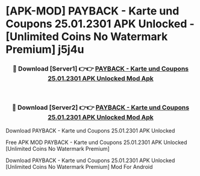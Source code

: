 # [APK-MOD] PAYBACK - Karte und Coupons 25.01.2301 APK Unlocked - [Unlimited Coins No Watermark Premium] j5j4u



<div align="center">
<h3>🔴 Download [Server1] 👉👉 <a href="https://momento.my/?title=PAYBACK_-_Karte_und_Coupons_25.01.2301_APK_Unlocked">PAYBACK - Karte und Coupons 25.01.2301 APK Unlocked Mod Apk</a></h3><br>

<h3>🔴 Download [Server2] 👉👉 <a href="https://momento.my/?title=PAYBACK_-_Karte_und_Coupons_25.01.2301_APK_Unlocked">PAYBACK - Karte und Coupons 25.01.2301 APK Unlocked Mod Apk</a></h3>
</div>



Download PAYBACK - Karte und Coupons 25.01.2301 APK Unlocked 

Free APK MOD PAYBACK - Karte und Coupons 25.01.2301 APK Unlocked [Unlimited Coins No Watermark Premium]

Download PAYBACK - Karte und Coupons 25.01.2301 APK Unlocked [Unlimited Coins No Watermark Premium] Mod For Android
